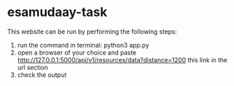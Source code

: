 # esamudaay-task   
This website can be run by performing the following steps:   
1) run the command in terminal: python3 app.py   
2) open a browser of your choice and paste http://127.0.0.1:5000/api/v1/resources/data?distance=1200 this link in the url section
3) check the output 
